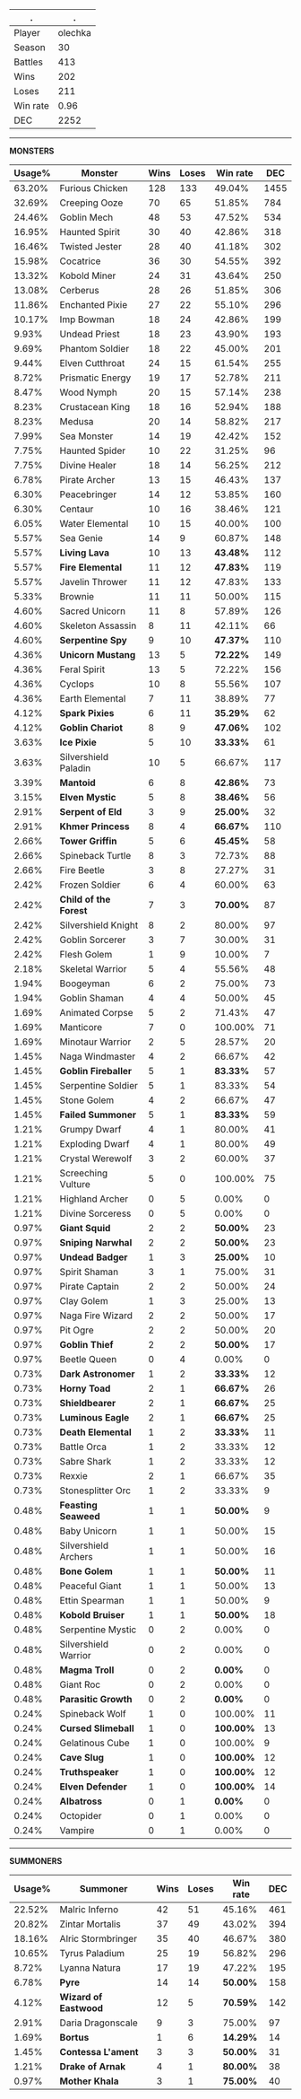 .|.
|-|-
Player|olechka
Season|30
Battles|413
Wins|202
Loses|211
Win rate|0.96
DEC|2252

---
**MONSTERS**

Usage%|Monster|Wins|Loses|Win rate|DEC|
-|-|-|-|-|-|
63.20%|Furious Chicken|128|133|49.04%|1455|
32.69%|Creeping Ooze|70|65|51.85%|784|
24.46%|Goblin Mech|48|53|47.52%|534|
16.95%|Haunted Spirit|30|40|42.86%|318|
16.46%|Twisted Jester|28|40|41.18%|302|
15.98%|Cocatrice|36|30|54.55%|392|
13.32%|Kobold Miner|24|31|43.64%|250|
13.08%|Cerberus|28|26|51.85%|306|
11.86%|Enchanted Pixie|27|22|55.10%|296|
10.17%|Imp Bowman|18|24|42.86%|199|
9.93%|Undead Priest|18|23|43.90%|193|
9.69%|Phantom Soldier|18|22|45.00%|201|
9.44%|Elven Cutthroat|24|15|61.54%|255|
8.72%|Prismatic Energy|19|17|52.78%|211|
8.47%|Wood Nymph|20|15|57.14%|238|
8.23%|Crustacean King|18|16|52.94%|188|
8.23%|Medusa|20|14|58.82%|217|
7.99%|Sea Monster|14|19|42.42%|152|
7.75%|Haunted Spider|10|22|31.25%|96|
7.75%|Divine Healer|18|14|56.25%|212|
6.78%|Pirate Archer|13|15|46.43%|137|
6.30%|Peacebringer|14|12|53.85%|160|
6.30%|Centaur|10|16|38.46%|121|
6.05%|Water Elemental|10|15|40.00%|100|
5.57%|Sea Genie|14|9|60.87%|148|
5.57%|**Living Lava**|10|13|**43.48%**|112|
5.57%|**Fire Elemental**|11|12|**47.83%**|119|
5.57%|Javelin Thrower|11|12|47.83%|133|
5.33%|Brownie|11|11|50.00%|115|
4.60%|Sacred Unicorn|11|8|57.89%|126|
4.60%|Skeleton Assassin|8|11|42.11%|66|
4.60%|**Serpentine Spy**|9|10|**47.37%**|110|
4.36%|**Unicorn Mustang**|13|5|**72.22%**|149|
4.36%|Feral Spirit|13|5|72.22%|156|
4.36%|Cyclops|10|8|55.56%|107|
4.36%|Earth Elemental|7|11|38.89%|77|
4.12%|**Spark Pixies**|6|11|**35.29%**|62|
4.12%|**Goblin Chariot**|8|9|**47.06%**|102|
3.63%|**Ice Pixie**|5|10|**33.33%**|61|
3.63%|Silvershield Paladin|10|5|66.67%|117|
3.39%|**Mantoid**|6|8|**42.86%**|73|
3.15%|**Elven Mystic**|5|8|**38.46%**|56|
2.91%|**Serpent of Eld**|3|9|**25.00%**|32|
2.91%|**Khmer Princess**|8|4|**66.67%**|110|
2.66%|**Tower Griffin**|5|6|**45.45%**|58|
2.66%|Spineback Turtle|8|3|72.73%|88|
2.66%|Fire Beetle|3|8|27.27%|31|
2.42%|Frozen Soldier|6|4|60.00%|63|
2.42%|**Child of the Forest**|7|3|**70.00%**|87|
2.42%|Silvershield Knight|8|2|80.00%|97|
2.42%|Goblin Sorcerer|3|7|30.00%|31|
2.42%|Flesh Golem|1|9|10.00%|7|
2.18%|Skeletal Warrior|5|4|55.56%|48|
1.94%|Boogeyman|6|2|75.00%|73|
1.94%|Goblin Shaman|4|4|50.00%|45|
1.69%|Animated Corpse|5|2|71.43%|47|
1.69%|Manticore|7|0|100.00%|71|
1.69%|Minotaur Warrior|2|5|28.57%|20|
1.45%|Naga Windmaster|4|2|66.67%|42|
1.45%|**Goblin Fireballer**|5|1|**83.33%**|57|
1.45%|Serpentine Soldier|5|1|83.33%|54|
1.45%|Stone Golem|4|2|66.67%|47|
1.45%|**Failed Summoner**|5|1|**83.33%**|59|
1.21%|Grumpy Dwarf|4|1|80.00%|41|
1.21%|Exploding Dwarf|4|1|80.00%|49|
1.21%|Crystal Werewolf|3|2|60.00%|37|
1.21%|Screeching Vulture|5|0|100.00%|75|
1.21%|Highland Archer|0|5|0.00%|0|
1.21%|Divine Sorceress|0|5|0.00%|0|
0.97%|**Giant Squid**|2|2|**50.00%**|23|
0.97%|**Sniping Narwhal**|2|2|**50.00%**|23|
0.97%|**Undead Badger**|1|3|**25.00%**|10|
0.97%|Spirit Shaman|3|1|75.00%|31|
0.97%|Pirate Captain|2|2|50.00%|24|
0.97%|Clay Golem|1|3|25.00%|13|
0.97%|Naga Fire Wizard|2|2|50.00%|17|
0.97%|Pit Ogre|2|2|50.00%|20|
0.97%|**Goblin Thief**|2|2|**50.00%**|17|
0.97%|Beetle Queen|0|4|0.00%|0|
0.73%|**Dark Astronomer**|1|2|**33.33%**|12|
0.73%|**Horny Toad**|2|1|**66.67%**|26|
0.73%|**Shieldbearer**|2|1|**66.67%**|25|
0.73%|**Luminous Eagle**|2|1|**66.67%**|25|
0.73%|**Death Elemental**|1|2|**33.33%**|11|
0.73%|Battle Orca|1|2|33.33%|12|
0.73%|Sabre Shark|1|2|33.33%|12|
0.73%|Rexxie|2|1|66.67%|35|
0.73%|Stonesplitter Orc|1|2|33.33%|9|
0.48%|**Feasting Seaweed**|1|1|**50.00%**|9|
0.48%|Baby Unicorn|1|1|50.00%|15|
0.48%|Silvershield Archers|1|1|50.00%|16|
0.48%|**Bone Golem**|1|1|**50.00%**|11|
0.48%|Peaceful Giant|1|1|50.00%|13|
0.48%|Ettin Spearman|1|1|50.00%|9|
0.48%|**Kobold Bruiser**|1|1|**50.00%**|18|
0.48%|Serpentine Mystic|0|2|0.00%|0|
0.48%|Silvershield Warrior|0|2|0.00%|0|
0.48%|**Magma Troll**|0|2|**0.00%**|0|
0.48%|Giant Roc|0|2|0.00%|0|
0.48%|**Parasitic Growth**|0|2|**0.00%**|0|
0.24%|Spineback Wolf|1|0|100.00%|11|
0.24%|**Cursed Slimeball**|1|0|**100.00%**|13|
0.24%|Gelatinous Cube|1|0|100.00%|9|
0.24%|**Cave Slug**|1|0|**100.00%**|12|
0.24%|**Truthspeaker**|1|0|**100.00%**|12|
0.24%|**Elven Defender**|1|0|**100.00%**|14|
0.24%|**Albatross**|0|1|**0.00%**|0|
0.24%|Octopider|0|1|0.00%|0|
0.24%|Vampire|0|1|0.00%|0|

---
**SUMMONERS**

Usage%|Summoner|Wins|Loses|Win rate|DEC|
-|-|-|-|-|-|
22.52%|Malric Inferno|42|51|45.16%|461|
20.82%|Zintar Mortalis|37|49|43.02%|394|
18.16%|Alric Stormbringer|35|40|46.67%|380|
10.65%|Tyrus Paladium|25|19|56.82%|296|
8.72%|Lyanna Natura|17|19|47.22%|195|
6.78%|**Pyre**|14|14|**50.00%**|158|
4.12%|**Wizard of Eastwood**|12|5|**70.59%**|142|
2.91%|Daria Dragonscale|9|3|75.00%|97|
1.69%|**Bortus**|1|6|**14.29%**|14|
1.45%|**Contessa L'ament**|3|3|**50.00%**|31|
1.21%|**Drake of Arnak**|4|1|**80.00%**|38|
0.97%|**Mother Khala**|3|1|**75.00%**|40|
